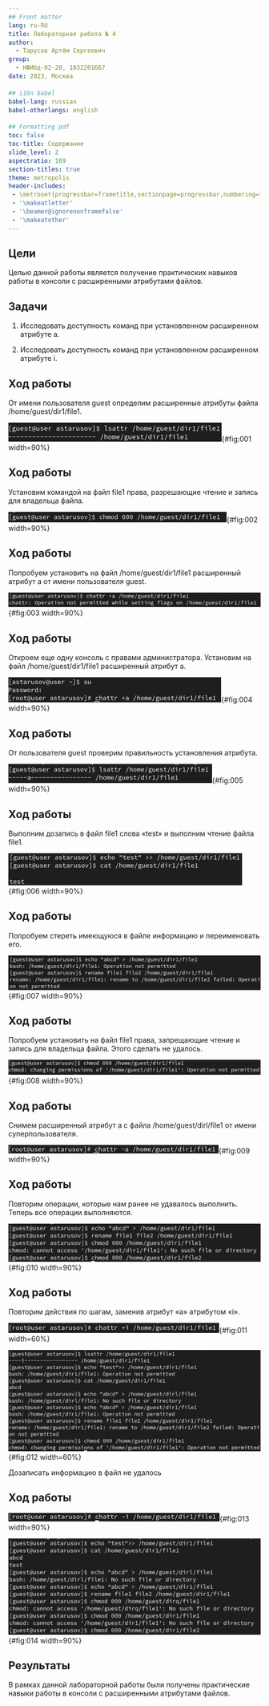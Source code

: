 ```yaml
---
## Front matter
lang: ru-RU
title: Лабораторная работа № 4
author:
  - Тарусов Артём Сергеевич
group:
  - НФИбд-02-20, 1032201667
date: 2023, Москва

## i18n babel
babel-lang: russian
babel-otherlangs: english

## Formatting pdf
toc: false
toc-title: Содержание
slide_level: 2
aspectratio: 169
section-titles: true
theme: metropolis
header-includes:
 - \metroset{progressbar=frametitle,sectionpage=progressbar,numbering=fraction}
 - '\makeatletter'
 - '\beamer@ignorenonframefalse'
 - '\makeatother'
---
```



## Цели

Целью данной работы является получение практических навыков работы в консоли с расширенными атрибутами файлов.

## Задачи

1. Исследовать доступность команд при установленном расширенном aтрибуте a.

2. Исследовать доступность команд при установленном расширенном aтрибуте i.


## Ход работы

От имени пользователя guest определим расширенные атрибуты файла /home/guest/dir1/file1.

![Расширенные атрибуты файла /home/guest/dir1/file1](image/screenshot_1.png){#fig:001 width=90%}

## Ход работы

Установим командой на файл file1 права, разрешающие чтение и запись для владельца файла.

![Установка прав на файл /home/guest/dir1/file1](image/screenshot_2.png){#fig:002 width=90%}

## Ход работы

Попробуем установить на файл /home/guest/dir1/file1 расширенный атрибут a от имени пользователя guest.

![Попытка установки атрибута а на файл /home/guest/dir1/file1 от имени пользователя guest](image/screenshot_3.png){#fig:003 width=90%}

## Ход работы

Откроем еще одну консоль с правами администратора. Установим на файл /home/guest/dir1/file1 расширенный атрибут a.

![Установка атрибута а на файл /home/guest/dir1/file1](image/screenshot_4.png){#fig:004 width=90%}

## Ход работы

От пользователя guest проверим правильность установления атрибута.

![Атрибуты на файл /home/guest/dir1/file1](image/screenshot_5.png){#fig:005 width=90%}

## Ход работы

Выполним дозапись в файл file1 слова «test» и выполним чтение файла file1.

![Запись и чтение файла /home/guest/dir1/file1](image/screenshot_6.png){#fig:006 width=90%}

## Ход работы

Попробуем стереть имеющуюся в файле информацию и переименовать его.

![Попытка удаления информации и переименования файла /home/guest/dir1/file1](image/screenshot_7.png){#fig:007 width=90%}

## Ход работы

Попробуем установить на файл file1 права, запрещающие чтение и запись для владельца файла. Этого сделать не удалось.

![Попытка устанавления прав на файл /home/guest/dir1/file1](image/screenshot_8.png){#fig:008 width=90%}

## Ход работы

Снимем расширенный атрибут a с файла /home/guest/dirl/file1 от
имени суперпользователя.

![Снятие атрибута а с файла /home/guest/dir1/file1](image/screenshot_9.png){#fig:009 width=90%}

## Ход работы

Повторим операции, которые нам ранее не удавалось выполнить. Теперь все операции выполняются.

![Повторение операций после снятия атрибута а](image/screenshot_10.png){#fig:010 width=90%}

## Ход работы

Повторим действия по шагам, заменив атрибут «a» атрибутом «i».

![Установка атрибута i на файл /home/guest/dir1/file1](image/screenshot_11.png){#fig:011 width=60%}

![Повторение операций после установки атрибута i](image/screenshot_12.png){#fig:012 width=60%}

Дозаписать информацию в файл не удалось

## Ход работы

![Снятие атрибута i с файла /home/guest/dir1/file1](image/screenshot_13.png){#fig:013 width=90%}

![Повторение операций после снятия атрибута i](image/screenshot_14.png){#fig:014 width=90%}


## Результаты

В рамках данной лабораторной работы были получены практические навыки работы в консоли с расширенными атрибутами файлов.

